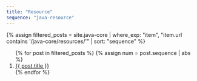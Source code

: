 ```yaml
---
title: "Resource"
sequence: "java-resource"
---
```




{%
assign filtered_posts = site.java-core |
where_exp: "item", "item.url contains '/java-core/resources/'" |
sort: "sequence"
%}
<ol>
    {% for post in filtered_posts %}
    {% assign num = post.sequence | abs %}
    <li>
        <a href="{{ post.url }}">{{ post.title }}</a>
    </li>
    {% endfor %}
</ol>
